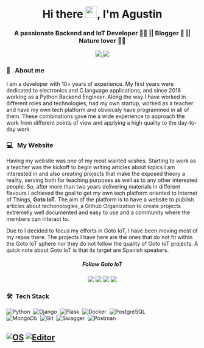 <h1 align="center">Hi there <img src="https://media.giphy.com/media/hvRJCLFzcasrR4ia7z/giphy.gif" width="30px">, I'm Agustin</h1>
<h3 align="center">A passionate Backend and IoT Developer 👨‍💻 || Blogger 📝 || Nature lover 🚵‍♂️ </h3>
<div align="center">
   <a href='https://www.linkedin.com/in/agustin-bassi/'>
    <img src="https://img.shields.io/badge/-Agustin%20Bassi-blue?style=flat-square&logo=Linkedin&logoColor=white&link=https://www.linkedin.com/in/agustin-bassi/">
  <a/>
     <a href='mailto:jagustinbassi@gmail.com'>
    <img src="https://img.shields.io/badge/-Agustin%20Bassi-c14438?style=flat&logo=Gmail&logoColor=white&link=mailto:jagustinbassi@gmail.com">
  <a/>
       </div>
 
### 👤 &nbsp; About me 

I am a developer with 10+ years of experience. My first years were dedicated to electronics and C language applications, and since 2018 working as a Python Backend Engineer. Along the way I have worked in different roles and technologies, had my own startup, worked as a teacher and have my own tech platform and obviously have programmed in all of them. These combinations gave me a wide experience to approach the work from different points of view and applying a high quality to the day-to-day work.

### 💻 &nbsp; My Website
     
Having my website was one of my most wanted wishes. Starting to work as a teacher was the kickoff to begin writing articles about topics I am interested in and also creating projects that make the exposed theory a reality, serving both for teaching purposes as well as to any other interested people. So, after more than two years delivering materials in different flavours I achieved the goal to get my own tech platform oriented to Internet of Things, **Goto IoT.** The aim of the platform is to have a website to publish articles about techonologies, a Github Organization to create projects extremelly well documented and easy to use and a community where the members can interact to. 

Due to I decided to focus my efforts in Goto IoT, I have been moving most of my repos there. The projects I have here are the ones that do not fit within the Goto IoT sphere nor they do not follow the quality of Goto IoT projects. A quick note about Goto IoT is that its target are Spanish speakers.

<h5 align="center">Follow Goto IoT</h5>
<div align="center">
  <a href="https://www.gotoiot.com/" target="blank"><img src="https://img.shields.io/badge/-Goto%20IoT%20Site-47CCCC?style=flat&logo=Google-Chrome&logoColor=white&link=https://www.gotoiot.com/" /></a>
   <a href="https://github.com/gotoiot" target="blank"><img src="https://img.shields.io/badge/-Github%20Organization-000000?style=flat&logo=Github&logoColor=white&link=https://github.com/gotoiot" /></a>
   <a href="https://twitter.com/gotoiot" target="blank"><img src="https://img.shields.io/badge/-Twitter-1DA1F2?&style=flat&logo=twitter&logoColor=white&link=https://twitter.com/gotoiot" /></a> 
   <a href="https://groups.google.com/g/gotoiot" target="blank"><img src="https://img.shields.io/badge/-Goto%20IoT%20Community-47CCCC?style=flat&logo=Google-Groups&logoColor=white&link=https://groups.google.com/g/gotoiot" /></a> 
   
</div>

### 🛠 &nbsp;Tech Stack

![Python](https://img.shields.io/badge/-Python-05122A?style=flat&logo=python)&nbsp;
![Django](https://img.shields.io/badge/-Django-05122A?style=flat&logo=django)&nbsp;
![Flask](https://img.shields.io/badge/-Flask-05122A?style=flat&logo=flask)&nbsp;
![Docker](https://img.shields.io/badge/-Docker-05122A?style=flat&logo=docker)&nbsp;
![PostgreSQL](https://img.shields.io/badge/-PostgreSQL-05122A?style=flat&logo=PostgreSQL)&nbsp;   
![MongoDb](https://img.shields.io/badge/-MongoDB-05122A?style=flat&logo=mongodb)&nbsp;
![Git](https://img.shields.io/badge/-Git-05122A?style=flat&logo=git)&nbsp;
![Swagger](https://img.shields.io/badge/-Swagger-05122A?style=flat&logo=swagger)&nbsp;
![Postman](https://img.shields.io/badge/-Postman-05122A?style=flat&logo=postman)&nbsp;

[![OS](https://img.shields.io/ubuntu/v/ubuntu-wallpapers/focal?label=OS&logo=Ubuntu)](https://en.wikipedia.org/wiki/MacOS)
[![Editor](https://img.shields.io/badge/Editor-VSCode-blue?style=flat-square&logo=visual-studio-code&logoColor=white)](https://code.visualstudio.com/)
---
    
<!--

### 🛠 &nbsp;My interesets
     
     
<p align="center">
<a href="https://twitter.com/safaelmali" target="blank"><img src="https://img.shields.io/badge/twitter-%231DA1F2.svg?&style=for-the-badge&logo=twitter&logoColor=white" height=25 /></a> 
<a href="https://linkedin.com/in/tsafaelmali" target="blank"><img src="https://img.shields.io/badge/linkedin-%230077B5.svg?&style=for-the-badge&logo=linkedin&logoColor=white" height=25 /></a> 
<a target="_blank" href="mailto:tsafaelmali@gmail.com"><img src="https://img.shields.io/badge/-Gmail-D14836?style=for-the-badge&logo=Gmail&logoColor=white" height=25/></a>
<a href="https://instagram.com/safaelmali" target="blank"><img src="https://img.shields.io/badge/instagram-%23E4405F.svg?&style=for-the-badge&logo=instagram&logoColor=white" height=25 /></a> 
<a href="https://medium.com/@tsafaelmali" target="blank"><img src="https://img.shields.io/badge/medium-%2312100E.svg?&style=for-the-badge&logo=medium&logoColor=white" height=25></a> 
<a href="https://dev.to/safaelmali" target="blank"><img src="https://img.shields.io/badge/DEV.TO-%230A0A0A.svg?&style=for-the-badge&logo=dev-dot-to&logoColor=white" height=25 /></a>
<a href="https://safaelmali.com/" target="blank"><img src="https://img.shields.io/badge/-Website-47CCCC?style=flat&logo=Google-Chrome&logoColor=white&link=https://safaelmali.com/" height=25 /></a>
</p>

**agustinBassi/agustinBassi** is a ✨ _special_ ✨ repository because its `README.md` (this file) appears on your GitHub profile.

* [LinkedIn](https://www.linkedin.com/in/agustin-bassi/)
* [Github](https://github.com/agustinBassi)
* [Dockerhub](https://hub.docker.com/u/abassi)
* [Goto IoT site](https://www.gotoiot.com)

Here are some ideas to get you started:

- 🔭 I’m currently working on ...
- 🌱 I’m currently learning ...
- 👯 I’m looking to collaborate on ...
- 🤔 I’m looking for help with ...
- 💬 Ask me about ...
- 📫 How to reach me: ...
- 😄 Pronouns: ...
- ⚡ Fun fact: ...
-->
